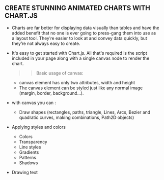  ## CREATE STUNNING ANIMATED CHARTS WITH CHART.JS

 * Charts are far better for displaying data visually than tables and have the added benefit that no one is ever going to press-gang them into use as a layout tool. They’re easier to look at and convey data quickly, but they’re not always easy to create.


 * It's easy to get started with Chart.js. All that's required is the script included in your page along with a single canvas node to render the chart.

    >> Basic usage of canvas:
    *  canvas element has only two attributes, width and height
    * The canvas element can be styled just like any normal image (margin, border, background…).


* with canvas you can :
   *  Draw shapes (rectangles, paths, triangle, Lines, Arcs, Bezier and quadratic curves, making combinations, Path2D objects)

* Applying styles and colors
   * Colors
   * Transparency
   * Line styles
   * Gradients
   * Patterns
   * Shadows 
   

* Drawing text
  
   
    